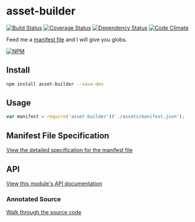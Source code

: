 asset-builder
=============

[![Build Status](https://travis-ci.org/austinpray/asset-builder.svg?branch=master)](https://travis-ci.org/austinpray/asset-builder) [![Coverage Status](https://img.shields.io/coveralls/austinpray/asset-builder.svg?branch=master&style=flat)](https://coveralls.io/r/austinpray/asset-builder) [![Dependency Status](https://david-dm.org/austinpray/asset-builder.svg)](https://david-dm.org/austinpray/asset-builder) [![Code Climate](https://codeclimate.com/github/austinpray/asset-builder/badges/gpa.svg)](https://codeclimate.com/github/austinpray/asset-builder)

Feed me a [manifest file](SPEC.md) and I will give you globs.

[![NPM](https://nodei.co/npm/asset-builder.png?downloads=true)](https://nodei.co/npm/asset-builder/)

## Install

```bash
npm install asset-builder --save-dev
```

## Usage

```javascript
var manifest = require('asset-builder')('./assets/manifest.json');
```

## Manifest File Specification

[View the detailed specification for the manifest file](SPEC.md)

## API

[View this module's API documentation](http://use-asset-builder.austinpray.com/api/)

### Annotated Source

[Walk through the source code](http://use-asset-builder.austinpray.com/docco/)
